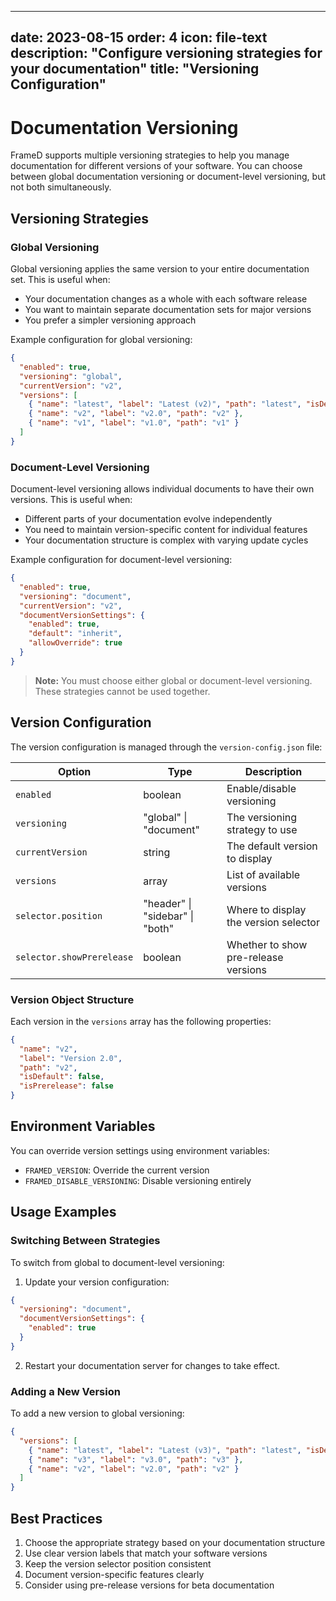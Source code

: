 
---
date: 2023-08-15
order: 4
icon: file-text
description: "Configure versioning strategies for your documentation"
title: "Versioning Configuration"
---

# Documentation Versioning

FrameD supports multiple versioning strategies to help you manage documentation for different versions of your software. You can choose between global documentation versioning or document-level versioning, but not both simultaneously.

## Versioning Strategies

### Global Versioning

Global versioning applies the same version to your entire documentation set. This is useful when:

- Your documentation changes as a whole with each software release
- You want to maintain separate documentation sets for major versions
- You prefer a simpler versioning approach

Example configuration for global versioning:

```json
{
  "enabled": true,
  "versioning": "global",
  "currentVersion": "v2",
  "versions": [
    { "name": "latest", "label": "Latest (v2)", "path": "latest", "isDefault": true },
    { "name": "v2", "label": "v2.0", "path": "v2" },
    { "name": "v1", "label": "v1.0", "path": "v1" }
  ]
}
```

### Document-Level Versioning

Document-level versioning allows individual documents to have their own versions. This is useful when:

- Different parts of your documentation evolve independently
- You need to maintain version-specific content for individual features
- Your documentation structure is complex with varying update cycles

Example configuration for document-level versioning:

```json
{
  "enabled": true,
  "versioning": "document",
  "currentVersion": "v2",
  "documentVersionSettings": {
    "enabled": true,
    "default": "inherit",
    "allowOverride": true
  }
}
```

> **Note:** You must choose either global or document-level versioning. These strategies cannot be used together.

## Version Configuration

The version configuration is managed through the `version-config.json` file:

| Option | Type | Description |
|--------|------|-------------|
| `enabled` | boolean | Enable/disable versioning |
| `versioning` | "global" \| "document" | The versioning strategy to use |
| `currentVersion` | string | The default version to display |
| `versions` | array | List of available versions |
| `selector.position` | "header" \| "sidebar" \| "both" | Where to display the version selector |
| `selector.showPrerelease` | boolean | Whether to show pre-release versions |

### Version Object Structure

Each version in the `versions` array has the following properties:

```json
{
  "name": "v2",
  "label": "Version 2.0",
  "path": "v2",
  "isDefault": false,
  "isPrerelease": false
}
```

## Environment Variables

You can override version settings using environment variables:

- `FRAMED_VERSION`: Override the current version
- `FRAMED_DISABLE_VERSIONING`: Disable versioning entirely

## Usage Examples

### Switching Between Strategies

To switch from global to document-level versioning:

1. Update your version configuration:
```json
{
  "versioning": "document",
  "documentVersionSettings": {
    "enabled": true
  }
}
```

2. Restart your documentation server for changes to take effect.

### Adding a New Version

To add a new version to global versioning:

```json
{
  "versions": [
    { "name": "latest", "label": "Latest (v3)", "path": "latest", "isDefault": true },
    { "name": "v3", "label": "v3.0", "path": "v3" },
    { "name": "v2", "label": "v2.0", "path": "v2" }
  ]
}
```

## Best Practices

1. Choose the appropriate strategy based on your documentation structure
2. Use clear version labels that match your software versions
3. Keep the version selector position consistent
4. Document version-specific features clearly
5. Consider using pre-release versions for beta documentation

